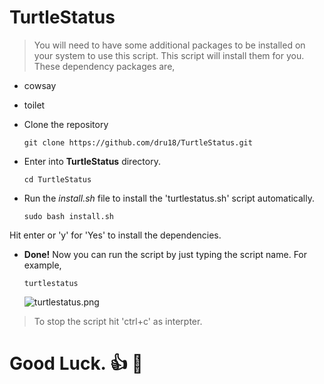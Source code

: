 # TurtleStatus
> You will need to have some additional packages to be installed on your system to use this script. This script will install them for you. These dependency packages are,

- cowsay
- toilet

- Clone the repository

  `git clone https://github.com/dru18/TurtleStatus.git`

- Enter into **TurtleStatus** directory.

  `cd TurtleStatus`

- Run the *install.sh* file to install the 'turtlestatus.sh' script automatically.

  `sudo bash install.sh`

Hit enter or 'y' for 'Yes' to install the dependencies. 

- **Done!** Now you can run the script by just typing the script name. For example,

  `turtlestatus`

  ![turtlestatus.png](https://github.com/dru18/blob/master/screenshots/turtlestatus.png)

> To stop the script hit 'ctrl+c' as interpter.

# Good Luck. :+1: :turtle:

